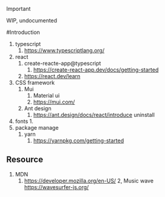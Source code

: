 > [!IMPORTANT]
> WIP, undocumented


#Introduction
1.   typescript
     1.   https://www.typescriptlang.org/
2.   react
     1.   create-reacte-app@typescript
          1.   https://create-react-app.dev/docs/getting-started
     2.   https://react.dev/learn
3.   CSS framework
     1.   Mui
          1.   Material ui
          2.   https://mui.com/
     2.   Ant design
          1.   https://ant.design/docs/react/introduce uninstall
4.   fonts
     1.   
5.   package manage 
     1.   yarn
          1.   https://yarnpkg.com/getting-started
## Resource
1. MDN
   1. https://developer.mozilla.org/en-US/
2, Music wave
     https://wavesurfer-js.org/
